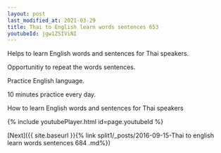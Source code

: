 ```yaml
---
layout: post
last_modified_at: 2021-03-29
title: Thai to English learn words sentences 653 
youtubeId: jgw1ZSIViNI
---
```

 
 
Helps to learn English words and sentences for Thai speakers.

Opportunitiy to repeat the words sentences. 

Practice English language. 
 
10 minutes practice every day. 
 
How to learn English words and sentences for Thai speakers 
 
{% include youtubePlayer.html id=page.youtubeId %}
 
 
[Next]({{ site.baseurl }}{% link  split1/_posts/2016-09-15-Thai to english learn words sentences 684 .md%})
 
